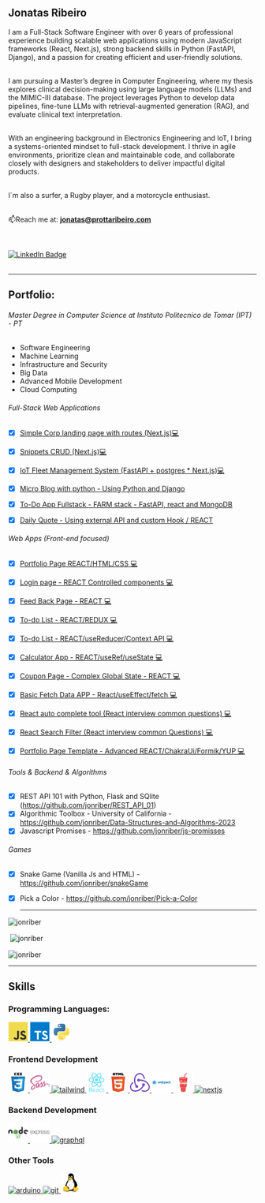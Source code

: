 ## **Jonatas Ribeiro**

I am a Full-Stack Software Engineer with over 6 years of professional experience building scalable web applications using modern JavaScript frameworks (React, Next.js), strong backend skills in Python (FastAPI, Django), and a passion for creating efficient and user-friendly solutions. 
<br/>
<br/>

I am pursuing a Master’s degree in Computer Engineering, where my thesis explores clinical decision-making using large language models (LLMs) and the MIMIC-III database. The project leverages Python to develop data pipelines, fine-tune LLMs with retrieval-augmented generation (RAG), and evaluate clinical text interpretation.
<br/>
<br/>

With an engineering background in Electronics Engineering and IoT, I bring a systems-oriented mindset to full-stack development. I thrive in agile environments, prioritize clean and maintainable code, and collaborate closely with designers and stakeholders to deliver impactful digital products.
<br/>
<br/>

I´m also a surfer, a Rugby player, and a motorcycle enthusiast.
<br/>
<br/>

📫Reach me at: <b>jonatas@prottaribeiro.com</b>
<br/>
<br/>

<br/>
<div id="badges" align="start">
  <a href="https://www.linkedin.com/in/jonatas-ribeiro/">
    <img src="https://img.shields.io/badge/LinkedIn-blue?style=for-the-badge&logo=linkedin&logoColor=white" alt="LinkedIn Badge"/>
  </a>
<div/>
<br/>

---

## Portfolio:

###### Master Degree in Computer Science at Instituto Politecnico de Tomar (IPT) - PT
* Software Engineering
* Machine Learning
* Infrastructure and Security
* Big Data
* Advanced Mobile Development
* Cloud Computing

###### Full-Stack Web Applications
- [X] <a href="https://github.com/jonriber/next-js-udemy-course">Simple Corp landing page with routes (Next.js)💻</a> 
- [X] <a href="https://github.com/jonriber/next-crud-snippets">Snippets CRUD (Next.js)💻</a>
- [X] <a href="">IoT Fleet Management System (FastAPI + postgres * Next.js)💻</a>
- [X] <a href="https://github.com/jonriber/jonatas_personal_blog_project">Micro Blog with python - Using Python and Django </a>
- [X] <a href="https://github.com/jonriber/to-do-list-full-stack-FARM">To-Do App Fullstack - FARM stack - FastAPI, react and MongoDB </a>
- [X] <a href="https://jonriber.github.io/randomQuotes-2023/">Daily Quote - Using external API and custom Hook / REACT </a>


      
###### Web Apps (Front-end focused)
- [X] <a href="https://prottaribeiro.com">Portfolio Page REACT/HTML/CSS 💻</a> 
- [X] <a href="https://jonriber.github.io/META-REACT-BASICS-2023/">Login page - REACT Controlled components 💻</a>
- [X] <a href="https://jonriber.github.io/feed-back-page/">Feed Back Page - REACT 💻</a>
- [X] <a href="https://github.com/jonriber/toDoapp-redux-example">To-do List - REACT/REDUX 💻</a>
- [X] <a href="https://jonriber.github.io/to-do-list-app/">To-do List - REACT/useReducer/Context API 💻</a>
- [X] <a href="https://jonriber.github.io/simple-calculator-app/">Calculator App - REACT/useRef/useState 💻</a>
- [X] <a href="https://jonriber.github.io/react-complex-state/">Coupon Page - Complex Global State - REACT 💻</a>
- [X] <a href="https://jonriber.github.io/basic-fetch-data/">Basic Fetch Data APP - React/useEffect/fetch 💻</a>
- [X]  <a href="https://github.com/jonriber/React-Auto-complete">React auto complete tool (React interview common questions) 💻</a>
- [X]  <a href="https://github.com/jonriber/REACT---SEARCH-FILTER">React Search Filter (React interview common Questions) 💻</a>
- [X] <a href="https://jonriber.github.io/advanced-react-portfolio/">Portfolio Page Template - Advanced REACT/ChakraUi/Formik/YUP 💻</a> 


###### Tools & Backend & Algorithms
- [X] REST API 101 with Python, Flask and SQlite (https://github.com/jonriber/REST_API_01)
- [X] Algorithmic Toolbox - University of California - https://github.com/jonriber/Data-Structures-and-Algorithms-2023
- [X] Javascript Promises - https://github.com/jonriber/js-promisses

###### Games
- [X] Snake Game (Vanilla Js and HTML) - https://github.com/jonriber/snakeGame
- [X] Pick a Color - https://github.com/jonriber/Pick-a-Color

  ---
<div> 
  <p><img align="center" src="https://github-readme-stats.vercel.app/api/top-langs?username=jonriber&show_icons=true&locale=en&layout=compact" alt="jonriber" /></p>

  <p>&nbsp;<img align="center" src="https://github-readme-stats.vercel.app/api?username=jonriber&show_icons=true&locale=en" alt="jonriber" /></p>

  <p><img align="center" src="https://github-readme-streak-stats.herokuapp.com/?user=jonriber&" alt="jonriber" /></p>

</div>


---

## Skills

  <div align="center">
        <h3 align="left">Programming Languages:</h3>
    <p align="left"> 
      <!-- <a href="https://www.cprogramming.com/" target="_blank" rel="noreferrer"> <img src="https://raw.githubusercontent.com/devicons/devicon/master/icons/c/c-original.svg" alt="c" width="40" height="40"/> </a> -->
      <a href="https://developer.mozilla.org/en-US/docs/Web/JavaScript" target="_blank" rel="noreferrer"> <img src="https://raw.githubusercontent.com/devicons/devicon/master/icons/javascript/javascript-original.svg" alt="javascript" width="40" height="40"/> </a>
      <!-- <a href="https://www.ruby-lang.org/en/" target="_blank" rel="noreferrer"> <img src="https://raw.githubusercontent.com/devicons/devicon/master/icons/ruby/ruby-original.svg" alt="ruby" width="40" height="40"/> </a> -->
      <a href="https://www.typescriptlang.org/" target="_blank" rel="noreferrer"> <img src="https://raw.githubusercontent.com/devicons/devicon/master/icons/typescript/typescript-original.svg" alt="typescript" width="40" height="40"/> </a>
      <a href="https://www.python.org" target="_blank" rel="noreferrer"> <img src="https://raw.githubusercontent.com/devicons/devicon/master/icons/python/python-original.svg" alt="python" width="40" height="40"/> </a>
    </p>
    <h3 align="left">Frontend Development</h3>
    <p align="left">
      <a href="https://www.w3schools.com/css/" target="_blank" rel="noreferrer"> <img src="https://raw.githubusercontent.com/devicons/devicon/master/icons/css3/css3-original-wordmark.svg" alt="css3" width="40" height="40"/> </a>
      <a href="https://sass-lang.com" target="_blank" rel="noreferrer"> <img src="https://raw.githubusercontent.com/devicons/devicon/master/icons/sass/sass-original.svg" alt="sass" width="40" height="40"/> </a>
      <a href="https://tailwindcss.com/" target="_blank" rel="noreferrer"> <img src="https://www.vectorlogo.zone/logos/tailwindcss/tailwindcss-icon.svg" alt="tailwind" width="40" height="40"/> </a>
      <a href="https://reactjs.org/" target="_blank" rel="noreferrer"> <img src="https://raw.githubusercontent.com/devicons/devicon/master/icons/react/react-original-wordmark.svg" alt="react" width="40" height="40"/> </a>
      <a href="https://www.w3.org/html/" target="_blank" rel="noreferrer"> <img src="https://raw.githubusercontent.com/devicons/devicon/master/icons/html5/html5-original-wordmark.svg" alt="html5" width="40" height="40"/> </a>
      <a href="https://redux.js.org" target="_blank" rel="noreferrer"> <img src="https://raw.githubusercontent.com/devicons/devicon/master/icons/redux/redux-original.svg" alt="redux" width="40" height="40"/> </a>
      <a href="https://webpack.js.org" target="_blank" rel="noreferrer"> <img src="https://raw.githubusercontent.com/devicons/devicon/d00d0969292a6569d45b06d3f350f463a0107b0d/icons/webpack/webpack-original-wordmark.svg" alt="webpack" width="40" height="40"/> </a>
      <a href="https://gulpjs.com" target="_blank" rel="noreferrer"> <img src="https://raw.githubusercontent.com/devicons/devicon/master/icons/gulp/gulp-plain.svg" alt="gulp" width="40" height="40"/> </a>
      <a href="https://nextjs.org/" target="_blank" rel="noreferrer"> <img src="https://cdn.worldvectorlogo.com/logos/nextjs-2.svg" alt="nextjs" width="40" height="40"/> </a>
    </p>
    <h3 align="left">Backend Development</h3>
    <p align="left">
      <a href="https://nodejs.org" target="_blank" rel="noreferrer"> <img src="https://raw.githubusercontent.com/devicons/devicon/master/icons/nodejs/nodejs-original-wordmark.svg" alt="nodejs" width="40" height="40"/> </a>
      <!-- <a href="https://www.nginx.com" target="_blank" rel="noreferrer"> <img src="https://raw.githubusercontent.com/devicons/devicon/master/icons/nginx/nginx-original.svg" alt="nginx" width="40" height="40"/> </a>
      <a href="https://lucene.apache.org/solr/" target="_blank" rel="noreferrer"> <img src="https://www.vectorlogo.zone/logos/apache_solr/apache_solr-icon.svg" alt="solr" width="40" height="40"/> </a> -->
      <a href="https://expressjs.com" target="_blank" rel="noreferrer"> <img src="https://raw.githubusercontent.com/devicons/devicon/master/icons/express/express-original-wordmark.svg" alt="express" width="40" height="40"/> </a>
      <a href="https://graphql.org" target="_blank" rel="noreferrer"> <img src="https://www.vectorlogo.zone/logos/graphql/graphql-icon.svg" alt="graphql" width="40" height="40"/> </a>
      <!-- <a href="https://hadoop.apache.org/" target="_blank" rel="noreferrer"> <img src="https://www.vectorlogo.zone/logos/apache_hadoop/apache_hadoop-icon.svg" alt="hadoop" width="40" height="40"/> </a> -->
    </p>
    <!-- 
    <h3 align="left">Mobile App Development</h3>
    <p align="left">
      <a href="https://developer.android.com" target="_blank" rel="noreferrer"> <img src="https://raw.githubusercontent.com/devicons/devicon/master/icons/android/android-original-wordmark.svg" alt="android" width="40" height="40"/> </a>
      <a href="https://flutter.dev" target="_blank" rel="noreferrer"> <img src="https://www.vectorlogo.zone/logos/flutterio/flutterio-icon.svg" alt="flutter" width="40" height="40"/> </a>
      <a href="https://dart.dev" target="_blank" rel="noreferrer"> <img src="https://www.vectorlogo.zone/logos/dartlang/dartlang-icon.svg" alt="dart" width="40" height="40"/> </a>
      <a href="https://reactnative.dev/" target="_blank" rel="noreferrer"> <img src="https://reactnative.dev/img/header_logo.svg" alt="reactnative" width="40" height="40"/> </a>
    </p>
    <h3 align="left">AI/ML</h3>
    <p align="left">
      <a href="https://www.tensorflow.org" target="_blank" rel="noreferrer"> <img src="https://www.vectorlogo.zone/logos/tensorflow/tensorflow-icon.svg" alt="tensorflow" width="40" height="40"/> </a>
      <a href="https://scikit-learn.org/" target="_blank" rel="noreferrer"> <img src="https://upload.wikimedia.org/wikipedia/commons/0/05/Scikit_learn_logo_small.svg" alt="scikit_learn" width="40" height="40"/> </a>
      <a href="https://pandas.pydata.org/" target="_blank" rel="noreferrer"> <img src="https://raw.githubusercontent.com/devicons/devicon/2ae2a900d2f041da66e950e4d48052658d850630/icons/pandas/pandas-original.svg" alt="pandas" width="40" height="40"/> </a>
      <a href="https://seaborn.pydata.org/" target="_blank" rel="noreferrer"> <img src="https://seaborn.pydata.org/_images/logo-mark-lightbg.svg" alt="seaborn" width="40" height="40"/> </a>
    </p>
    <h3 align="left">Database</h3>
    <p align="left">
       <a href="https://www.mongodb.com/" target="_blank" rel="noreferrer"> <img src="https://raw.githubusercontent.com/devicons/devicon/master/icons/mongodb/mongodb-original-wordmark.svg" alt="mongodb" width="40" height="40"/> </a>
       <a href="https://www.sqlite.org/" target="_blank" rel="noreferrer"> <img src="https://www.vectorlogo.zone/logos/sqlite/sqlite-icon.svg" alt="sqlite" width="40" height="40"/> </a>
       <a href="https://www.mysql.com/" target="_blank" rel="noreferrer"> <img src="https://raw.githubusercontent.com/devicons/devicon/master/icons/mysql/mysql-original-wordmark.svg" alt="mysql" width="40" height="40"/> </a>
       <a href="https://www.postgresql.org" target="_blank" rel="noreferrer"> <img src="https://raw.githubusercontent.com/devicons/devicon/master/icons/postgresql/postgresql-original-wordmark.svg" alt="postgresql" width="40" height="40"/> </a>
       <a href="https://redis.io" target="_blank" rel="noreferrer"> <img src="https://raw.githubusercontent.com/devicons/devicon/master/icons/redis/redis-original-wordmark.svg" alt="redis" width="40" height="40"/> </a>
       <a href="https://www.elastic.co" target="_blank" rel="noreferrer"> <img src="https://www.vectorlogo.zone/logos/elastic/elastic-icon.svg" alt="elasticsearch" width="40" height="40"/> </a>
    </p>
    -->
    <!-- 
   <h3 align="left">Devops</h3>
    <p align="left">
      <a href="https://kubernetes.io" target="_blank" rel="noreferrer"> <img src="https://www.vectorlogo.zone/logos/kubernetes/kubernetes-icon.svg" alt="kubernetes" width="40" height="40"/> </a
      <a href="https://www.docker.com/" target="_blank" rel="noreferrer"> <img src="https://raw.githubusercontent.com/devicons/devicon/master/icons/docker/docker-original-wordmark.svg" alt="docker" width="40" height="40"/> </a>
      <a href="https://www.gnu.org/software/bash/" target="_blank" rel="noreferrer"> <img src="https://www.vectorlogo.zone/logos/gnu_bash/gnu_bash-icon.svg" alt="bash" width="40" height="40"/> </a>
      <a href="https://azure.microsoft.com/en-in/" target="_blank" rel="noreferrer"> <img src="https://www.vectorlogo.zone/logos/microsoft_azure/microsoft_azure-icon.svg" alt="azure" width="40" height="40"/> </a>
      <a href="https://www.vagrantup.com/" target="_blank" rel="noreferrer"> <img src="https://www.vectorlogo.zone/logos/vagrantup/vagrantup-icon.svg" alt="vagrant" width="40" height="40"/> </a>
    </p>
    <h3 align="left">Backend as a Service(BaaS)</h3>
    <p align="left">
      <a href="https://firebase.google.com/" target="_blank" rel="noreferrer"> <img src="https://www.vectorlogo.zone/logos/firebase/firebase-icon.svg" alt="firebase" width="40" height="40"/> </a>
    </p>
     <h3 align="left">Frameworks</h3>
    <p align="left">
      <a href="https://www.djangoproject.com/" target="_blank" rel="noreferrer"> <img src="https://cdn.worldvectorlogo.com/logos/django.svg" alt="django" width="40" height="40"/> </a> 
      <a href="https://rubyonrails.org" target="_blank" rel="noreferrer"> <img src="https://raw.githubusercontent.com/devicons/devicon/master/icons/rails/rails-original-wordmark.svg" alt="rails" width="40" height="40"/> </a> 
    </p>
  <h3 align="left">Testing</h3>
    <p align="left">
      <a href="https://www.selenium.dev" target="_blank" rel="noreferrer"> <img src="https://raw.githubusercontent.com/detain/svg-logos/780f25886640cef088af994181646db2f6b1a3f8/svg/selenium-logo.svg" alt="selenium" width="40" height="40"/> </a> 
      <a href="https://jestjs.io" target="_blank" rel="noreferrer"> <img src="https://www.vectorlogo.zone/logos/jestjsio/jestjsio-icon.svg" alt="jest" width="40" height="40"/> </a>
    </p>
    --> 
<!-- 
   <h3 align="left">Software</h3>
    <p align="left">
      <a href="https://www.mathworks.com/" target="_blank" rel="noreferrer"> <img src="https://upload.wikimedia.org/wikipedia/commons/2/21/Matlab_Logo.png" alt="matlab" width="40" height="40"/> </a>
      <a href="https://postman.com" target="_blank" rel="noreferrer"> <img src="https://www.vectorlogo.zone/logos/getpostman/getpostman-icon.svg" alt="postman" width="40" height="40"/> </a>
      <a href="https://www.figma.com/" target="_blank" rel="noreferrer"> <img src="https://www.vectorlogo.zone/logos/figma/figma-icon.svg" alt="figma" width="40" height="40"/> </a>
    </p>
    --> 
    <!-- 
    <h3 align="left">Static Site Generators</h3>
    <p align="left">
      <a href="https://www.gatsbyjs.com/" target="_blank" rel="noreferrer"> <img src="https://www.vectorlogo.zone/logos/gatsbyjs/gatsbyjs-icon.svg" alt="gatsby" width="40" height="40"/> </a>
    </p>
    -->
  <h3 align="left">Other Tools</h3>
    <p align="left">
      <a href="https://www.arduino.cc/" target="_blank" rel="noreferrer"> <img src="https://cdn.worldvectorlogo.com/logos/arduino-1.svg" alt="arduino" width="40" height="40"/> </a>  
      <a href="https://git-scm.com/" target="_blank" rel="noreferrer"> <img src="https://www.vectorlogo.zone/logos/git-scm/git-scm-icon.svg" alt="git" width="40" height="40"/> </a> 
      <a href="https://www.linux.org/" target="_blank" rel="noreferrer"> <img src="https://raw.githubusercontent.com/devicons/devicon/master/icons/linux/linux-original.svg" alt="linux" width="40" height="40"/> </a> 
    </p>
  </div>




